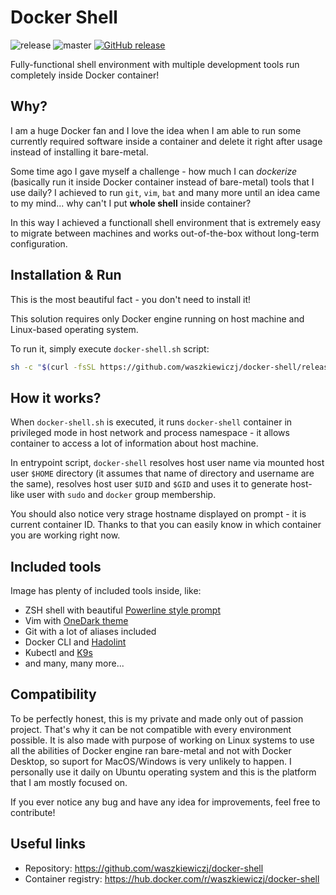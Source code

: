 # Docker Shell                          

![release](https://github.com/waszkiewiczj/docker-shell/actions/workflows/release.yml/badge.svg)
![master](https://github.com/waszkiewiczj/docker-shell/actions/workflows/master.yml/badge.svg)
[![GitHub release](https://img.shields.io/github/release/waszkiewiczj/docker-shell.svg)](https://GitHub.com/waszkiewiczj/docker-shell/releases)


Fully-functional shell environment with multiple development tools run completely inside Docker container!

## Why?

I am a huge Docker fan and I love the idea when I am able to run some currently required software inside a container and delete it right after usage instead of installing it bare-metal.

Some time ago I gave myself a challenge - how much I can *dockerize* (basically run it inside Docker container instead of bare-metal) tools that I use daily?
I achieved to run `git`, `vim`, `bat` and many more until an idea came to my mind... why can't I put **whole shell** inside container?

In this way I achieved a functionall shell environment that is extremely easy to migrate between machines and works out-of-the-box without long-term configuration.


## Installation & Run

This is the most beautiful fact - you don't need to install it!

This solution requires only Docker engine running on host machine and Linux-based operating system.

To run it, simply execute `docker-shell.sh` script:
```bash
sh -c "$(curl -fsSL https://github.com/waszkiewiczj/docker-shell/releases/latest/download/docker-shell.sh)" 
```

## How it works?

When `docker-shell.sh` is executed, it runs `docker-shell` container in privileged mode in host network and process namespace - it allows container to access a lot of information about host machine.

In entrypoint script, `docker-shell` resolves host user name via mounted host user `$HOME` directory (it assumes that name of directory and username are the same), resolves host user `$UID` and `$GID` and uses it to generate host-like user with `sudo` and `docker` group membership.

You should also notice very strage hostname displayed on prompt - it is current container ID. Thanks to that you can easily know in which container you are working right now. 

## Included tools

Image has plenty of included tools inside, like:
- ZSH shell with beautiful [Powerline style prompt](https://github.com/justjanne/powerline-go)
- Vim with [OneDark theme](https://github.com/joshdick/onedark.vim)
- Git with a lot of aliases included
- Docker CLI and [Hadolint](https://github.com/hadolint/hadolint)
- Kubectl and [K9s](https://k9scli.io/)
- and many, many more...

## Compatibility

To be perfectly honest, this is my private and made only out of passion project. That's why it can be not compatible with every environment possible. 
It is also made with purpose of working on Linux systems to use all the abilities of Docker engine ran bare-metal and not with Docker Desktop, so suport for MacOS/Windows is very unlikely to happen.
I personally use it daily on Ubuntu operating system and this is the platform that I am mostly focused on.

If you ever notice any bug and have any idea for improvements, feel free to contribute!


## Useful links

- Repository: https://github.com/waszkiewiczj/docker-shell
- Container registry: https://hub.docker.com/r/waszkiewiczj/docker-shell
